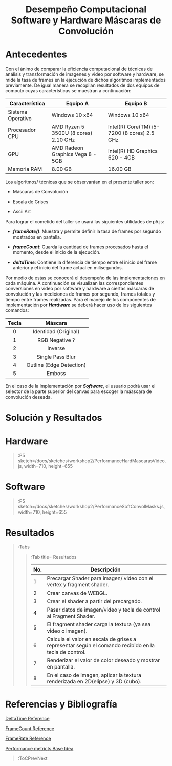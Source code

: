 
<h1 align="center">Desempe&ntilde;o Computacional Software y Hardware M&aacute;scaras de Convoluci&oacute;n</h1>

# Antecedentes

Con el &aacute;nimo de comparar la eficiencia computacional de t&eacute;cnicas de an&aacute;lisis y transformaci&oacute;n de imagenes y video por software y hardware, se mide la tasa de frames en la ejecuci&oacute;n de dichos algoritmos implementados previamente. De igual manera se recopilan resultados de dos equipos de computo cuyas caracter&iacute;sticas se muestran a continuaci&oacute;n:

| Caracter&iacute;stica | Equipo A | Equipo B |
|---|---|---|
| Sistema Operativo | Windows 10 x64 | Windows 10 x64 |
| Procesador CPU | AMD Ryzen 5 3500U (8 cores) 2.10 GHz | Intel(R) Core(TM) i5-7200 (8 cores) 2.5 GHz|
| GPU | AMD Radeon Graphics Vega 8 - 5GB | Intel(R) HD Graphics 620 - 4GB |
| Memoria RAM | 8.00 GB | 16.00 GB |

Los algoritmos/ t&eacute;cnicas que se observar&aacute;an en el presente taller son:

+ M&aacute;scaras de Convoluci&oacute;n 

+ Escala de Grises

+ Ascii Art

Para lograr el cometido del taller se usar&aacute; las siguientes utilidades de p5.js:

+ ***frameRate()***: Muestra y permite definir la tasa de frames por segundo mostrados en pantalla.

+ ***frameCount***: Guarda la cantidad de frames procesados hasta el momento, desde el inicio de la ejecuci&oacute;n.

+ ***deltaTime***: Contiene la diferencia de tiempo entre el inicio del frame anterior y el inicio del frame actual en milisegundos.

Por medio de estas se conocer&aacute; el desempe&ntilde;o de las implementaciones en cada m&aacute;quina. A continuaci&oacute;n se visualizan las correspondientes conversiones en video por software y hardware a ciertas m&aacute;scaras de convoluci&oacute;n y las mediciones de frames por segundo, frames totales y tiempo entre frames realizadas. Para el manejo de los componentes de implementaci&oacute;n por ***Hardware*** se deber&aacute; hacer uso de los siguientes comandos:

| Tecla |      M&aacute;scara      |
|:-----:|:------------------------:|
|   0   |   Identidad (Original)   |
|   1   |      RGB Negative ?      |
|   2   |          Inverse         |
|   3   |     Single Pass Blur     |
|   4   | Outline (Edge Detection) |
|   5   |          Emboss          |


En el caso de la implementaci&oacute;n por ***Software***, el usuario podr&aacute; usar el selector de la parte superior del canvas para escoger la m&aacute;ascara de convoluci&oacute;n deseada.

# Soluci&oacute;n y Resultados

# Hardware
 
> :P5 sketch=/docs/sketches/workshop2/PerformanceHardMascarasVideo.js, width=710, height=655

# Software

> :P5 sketch=/docs/sketches/workshop2/PerformanceSoftConvolMasks.js, width=710, height=655

# Resultados

> :Tabs
> > :Tab title= Resultados
> > 
> > | No. | Descripci&oacute;n |
> > |---|---|
> > | 1 | Precargar Shader para imagen/ video con el vertex y fragment shader. |
> > | 2 | Crear canvas de WEBGL. |
> > | 3 | Crear el shader a partir del precargado. |
> > | 4 | Pasar datos de imagen/video y tecla de control al Fragment Shader. |
> > | 5 | El fragment shader carga la textura (ya sea video o imagen). |
> > | 6 | Calcula el valor en escala de grises a representar seg&uacute;n el comando recibido en la tecla de control. |
> > | 7 | Renderizar el valor de color deseado y mostrar en pantalla. |
> > | 8 | En el caso de Imagen, aplicar la textura renderizada en 2D(elipse) y 3D (cubo). |
> > 


# Referencias y Bibliograf&iacute;a

[DeltaTime Reference](https://p5js.org/es/reference/#/p5/deltaTime)

[FrameCount Reference](https://p5js.org/es/reference/#/p5/frameCount)

[FrameRate Reference ](https://p5js.org/es/reference/#/p5/frameRate)

[Performance metricts Base Idea](https://sfdelgadop.github.io/computacion-visual/video-1/)


> :ToCPrevNext